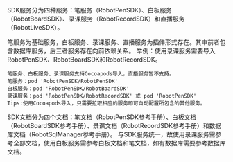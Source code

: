 SDK服务分为四种服务：笔服务（RobotPenSDK）、白板服务（RobotBoardSDK）、录课服务（RobotRecordSDK）和直播服务（RobotLiveSDK）。

笔服务为基础服务，白板服务、录课服务、直播服务为插件形式存在。其中前者包含数据库服务，后三者服务存在向前依赖关系。
举例：使用录课服务需要导入RobotPenSDK、RobotBoardSDK和RobotRecordSDK。

    笔服务、白板服务、录课服务支持Cocoapods导入，直播服务暂不支持。
    笔服务：pod 'RobotPenSDK/RobotPenSDK'
    白板服务：pod 'RobotPenSDK/RobotBoardSDK'
    录课服务：pod 'RobotPenSDK/RobotRecordSDK' 或 pod 'RobotPenSDK'
    Tips:使用Cocoapods导入，只需要拉取相应的服务即可自动配置所包含的其他服务。

SDK文档分为四个文档：笔文档（RobotPenSDK参考手册）、白板文档（RobotBoardSDK参考手册）、录课文档（RobotRecordSDK参考手册）和数据库文档（RobotSqlManager参考手册）。
与SDK服务统一，故使用录课服务需参考全部文档，使用白板服务需参考白板文档和笔文档，如有数据库需要参考数据库文档。
